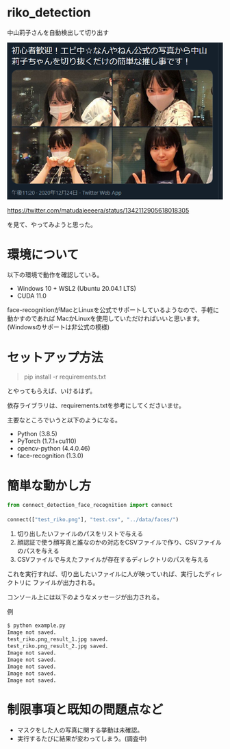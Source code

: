 # riko_detection
中山莉子さんを自動検出して切り出す

![motivation](motivation_tweet.png) 

https://twitter.com/matudaieeeera/status/1342112905618018305

を見て、やってみようと思った。

# 環境について

以下の環境で動作を確認している。

* Windows 10 + WSL2 (Ubuntu 20.04.1 LTS)
* CUDA 11.0

face-recognitionがMacとLinuxを公式でサポートしているようなので、手軽に動かすのであれば
MacかLinuxを使用していただければいいと思います。(Windowsのサポートは非公式の模様)

# セットアップ方法

> pip install -r requirements.txt

とやってもらえば、いけるはず。

依存ライブラリは、requirements.txtを参考にしてくださいませ。

主要なところでいうと以下のようになる。

* Python (3.8.5)
* PyTorch (1.7.1+cu110)
* opencv-python (4.4.0.46)
* face-recognition (1.3.0)

# 簡単な動かし方

```python
from connect_detection_face_recognition import connect

connect(["test_riko.png"], "test.csv", "../data/faces/")
```

1. 切り出したいファイルのパスをリストで与える
1. 顔認証で使う顔写真と誰なのかの対応をCSVファイルで作り、CSVファイルのパスを与える
1. CSVファイルで与えたファイルが存在するディレクトリのパスを与える

これを実行すれば、切り出したいファイルに人が映っていれば、実行したディレクトリに
ファイルが出力される。

コンソール上には以下のようなメッセージが出力される。

例
```
$ python example.py 
Image not saved.
test_riko.png_result_1.jpg saved.
test_riko.png_result_2.jpg saved.
Image not saved.
Image not saved.
Image not saved.
Image not saved.
Image not saved.
```

# 制限事項と既知の問題点など

* マスクをした人の写真に関する挙動は未確認。
* 実行するたびに結果が変わってしまう。(調査中)
